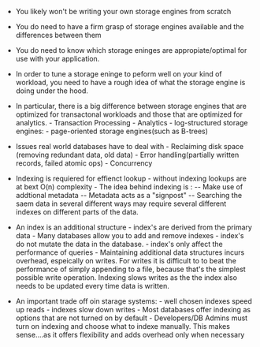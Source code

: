 *   You likely won't be writing your own storage engines from scratch

*   You do need to have a firm grasp of storage engines available and the 
    differences between them
    
*   You do need to know which storage eninges are appropiate/optimal for use with 
    your application.
    
    
*   In order to tune a storage eninge to peform well on your kind of workload,
    you need to have a rough idea of what the storage engine is doing under the
    hood.
    
    
*   In particular, there is a big difference between storage
    engines that are optimized for transactonal workloads and those
    that are optimized for analytics.
        -   Transaction Processing
        -   Analytics
        -   log-structured storage engines:
        -   page-oriented storage engines(such as B-trees)
        
        
   
 *  Issues real world databases have to deal with
        -   Reclaiming disk space (removing redundant data, old data)
        -   Error handling(partially written records, failed atomic ops)
        -   Concurrency
 
 *  Indexing is requiered for effienct lookup
        -   without indexing lookups are at bext O(n) complexity
        -   The idea behind indexing is :
            --  Make use of addtional metadata
            --  Metadata acts as a "signpost"
            --  Searching the saem data in several different
                ways  may require several different
                indexes on different parts of the data.

*   An index is an additional structure
        -   index's are derived from the primary data
        -   Many databases allow you to add and remove indexes
        -   index's do not mutate the data in the database.
        -   index's only affect the performance of queries
        -   Maintaining additional data structures incurs overhead, 
            espeically on writes.  For writes it is difficult to
            to beat the performance of simply appending to
            a file, because that's the simplest possible write operation.
            Indexing slows writes as the the index also needs to be updated
            every time data is written.
*   An important trade off oin starage systems:
        -   well chosen indexes speed up reads
        -   indexes slow down writes
        -   Most databases offer indexing as options that
            are not turned on by default
        -   Developers/DB Admins must turn on indexing and choose
            what to indexe manually.  This makes sense....as it offers
            flexibility and adds overhead only when necessary
            
            


